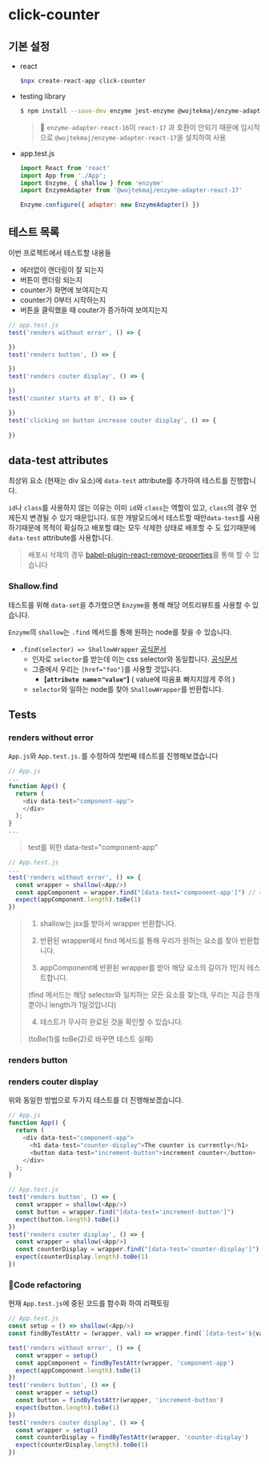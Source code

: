 # click-counter

## 기본 설정

* react

  ```bash
  $npx create-react-app click-counter
  ```

* testing library

  ```bash
  $ npm install --save-dev enzyme jest-enzyme @wojtekmaj/enzyme-adapter-react-17
  ```

  > :lipstick: `enzyme-adapter-react-16`이 `react-17` 과 호환이 안되기 때문에 임시적으로 `@wojtekmaj/enzyme-adapter-react-17`을 설치하여 사용

* app.test.js

  ```javascript
  import React from 'react'
  import App from './App';
  import Enzyme, { shallow } from 'enzyme'
  import EnzymeAdapter from '@wojtekmaj/enzyme-adapter-react-17'
  
  Enzyme.configure({ adapter: new EnzymeAdapter() })
  ```

## 테스트 목록

이번 프로젝트에서 테스트할 내용들

* 에러없이 랜더링이 잘 되는지
* 버튼이 랜더링 되는지
* counter가 화면에 보여지는지
* counter가 0부터 시작하는지
* 버튼을 클릭했을 때 couter가 증가하여 보여지는지

```javascript
// app.test.js
test('renders without error', () => {

})
test('renders button', () => {

})
test('renders couter display', () => {

})
test('counter starts at 0', () => {

})
test('clicking on button increase couter display', () => {
  
})
```

## data-test attributes

최상위 요소 (현재는 div 요소)에 `data-test` attribute를 추가하여 테스트를 진행합니다.

`id`나 `class`를 사용하지 않는 이유는 이미 `id`와 `class`는 역할이 있고, `class`의 경우 언제든지 변경될 수 있기 때문입니다. 또한 개발모드에서 테스트할 때만`data-test`를 사용하기때문에 목적이 확실하고 배포할 떄는 모두 삭제한 상태로 배포할 수 도 있기때문에 `data-test` attribute를 사용합니다.

> 배포시 삭제의 경우 [babel-plugin-react-remove-properties](https://www.npmjs.com/package/babel-plugin-react-remove-properties)를 통해 할 수 있습니다

### Shallow.find

테스트를 위해 `data-set`을 추가했으면 `Enzyme`을 통해 해당 어트리뷰트를 사용할 수 있습니다.

`Enzyme`의 `shallow`는 `.find` 메서드를 통해 원하는 node를 찾을 수 있습니다.

* `.find(selector) => ShallowWrapper` [공식문서](https://enzymejs.github.io/enzyme/docs/api/ShallowWrapper/find.html)
  * 인자로 `selector`를 받는데 이는 css selector와 동일합니다. [공식문서](https://enzymejs.github.io/enzyme/docs/api/selector.html)
  * 그중에서 우리는 `[href="foo"]`를 사용할 것입니다.
    * **[`attribute name`=`"value"`]**  ( value에 따옴표 빠지지않게 주의 )
  * `selector`와 일하는 node를 찾아 `ShallowWrapper`를 반환합니다.

## Tests

### renders without **error**

`App.js`와 `App.test.js.`를 수정하여 첫번째 테스트를 진행해보겠습니다

```javascript
// App.js
...
function App() {
  return (
    <div data-test="component-app">
    </div>
  );
}
...
```

> test를 위한 data-test="component-app"

```javascript
// App.test.js
...
test('renders without error', () => {
  const wrapper = shallow(<App/>) 
  const appComponent = wrapper.find("[data-test='component-app']") // 따옴표 주의!!
  expect(appComponent.length).toBe(1)
})
```

>1. shallow는 jsx를 받아서 wrapper 반환합니다.
>
>2. 반환된 wrapper에서 find 메서드를 통해 우리가 원하는 요소를 찾아 반환합니다.
>
>3. appComponent에 반환된 wrapper를 받아 해당 요소의 길이가 1인지 테스트합니다.
>
>   (find 메서드는 해당 selector와 일치하는 모든 요소를 찾는데, 우리는 지금 한개 뿐이니 length가 1일것입니다)
>
>4. 테스트가 무사히 완료된 것을 확인할 수 있습니다.
>
>   (toBe(1)를 toBe(2)로 바꾸면 테스트 실패)

### renders button

### renders couter display

위와 동일한 방법으로 두가지 테스트를 더 진행해보겠습니다.

```javascript
// App.js
function App() {
  return (
    <div data-test="component-app">
      <h1 data-test="counter-display">The counter is currently</h1>
      <button data-test="increment-button">increment counter</button>
    </div>
  );
}
```

```javascript
// App.test.js
test('renders button', () => {
  const wrapper = shallow(<App/>)
  const button = wrapper.find("[data-test='increment-button']")
  expect(button.length).toBe(1)
})
test('renders couter display', () => {
  const wrapper = shallow(<App/>)
  const counterDisplay = wrapper.find("[data-test='counter-display']")
  expect(counterDisplay.length).toBe(1)
})
```

### :wrench:Code refactoring 

현재 `App.test.js`에 중된 코드를 함수화 하여 리팩토링

```javascript
// App.test.js
const setup = () => shallow(<App/>)
const findByTestAttr = (wrapper, val) => wrapper.find(`[data-test='${val}']`)

test('renders without error', () => {
  const wrapper = setup()
  const appComponent = findByTestAttr(wrapper, 'component-app')
  expect(appComponent.length).toBe(1)
})
test('renders button', () => {
  const wrapper = setup()
  const button = findByTestAttr(wrapper, 'increment-button')
  expect(button.length).toBe(1)
})
test('renders couter display', () => {
  const wrapper = setup()
  const counterDisplay = findByTestAttr(wrapper, 'counter-display')
  expect(counterDisplay.length).toBe(1)
})
```







